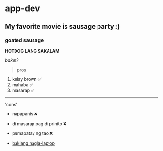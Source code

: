 # app-dev
## My favorite movie is sausage party :)
### goated sausage

**HOTDOG LANG SAKALAM**

*baket?*

>pros

1. kulay brown ✅
2. mahaba ✅
3. masarap ✅

---

'cons' 
- napapanis ❌
- di masarap pag di prinito ❌
- pumapatay ng tao ❌

- [baklang nagla-laptop](https://www.facebook.com/photo.php?fbid=112203740857063&id=100752528668851&set=a.100752558668848)


